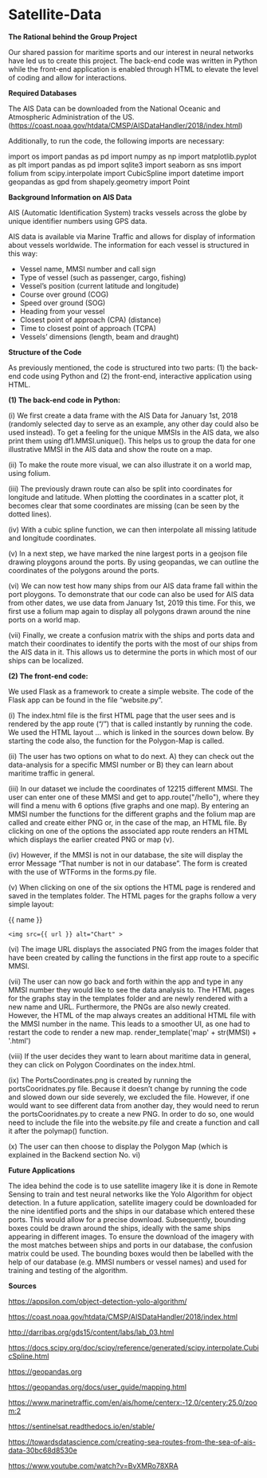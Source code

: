 # Satellite-Data

**The Rational behind the Group Project**

Our shared passion for maritime sports and our interest in neural networks have led us to create this project. The back-end code was written in Python while the front-end application is enabled through HTML to elevate the level of coding and allow for interactions.



**Required Databases**

The AIS Data can be downloaded from the National Oceanic and Atmospheric Administration of the US. (https://coast.noaa.gov/htdata/CMSP/AISDataHandler/2018/index.html)

Additionally, to run the code, the following imports are necessary:

import os
import pandas as pd
import numpy as np
import matplotlib.pyplot as plt
import pandas as pd
import sqlite3
import seaborn as sns
import folium
from scipy.interpolate import CubicSpline
import datetime
import geopandas as gpd
from shapely.geometry import Point




**Background Information on AIS Data**

AIS (Automatic Identification System) tracks vessels across the globe by unique identifier numbers using GPS data. 

AIS data is available via Marine Traffic and allows for display of information about vessels worldwide. The information for each vessel is structured in this way:

- Vessel name, MMSI number and call sign
- Type of vessel (such as passenger, cargo, fishing) 
- Vessel’s position (current latitude and longitude) 
- Course over ground (COG) 
- Speed over ground (SOG) 
- Heading from your vessel
- Closest point of approach (CPA) (distance) 
- Time to closest point of approach (TCPA) 
- Vessels’ dimensions (length, beam and draught)





















**Structure of the Code**

As previously mentioned, the code is structured into two parts: (1) the back-end code using Python and (2) the front-end, interactive application using HTML.

**(1)	The back-end code in Python:**

(i)	We first create a data frame with the AIS Data for January 1st, 2018 (randomly selected day to serve as an example, any other day could also be used instead). To get a feeling for  the unique MMSIs in the AIS data, we also print them using df1.MMSI.unique(). This helps us to group the data for one illustrative MMSI in the AIS data and show the route on a map. 

(ii)	To make the route more visual, we can also illustrate it on a world map, using folium.

(iii)	The previously drawn route can also be split into coordinates for longitude and latitude. When plotting the coordinates in a scatter plot, it becomes clear that some coordinates are missing (can be seen by the dotted lines).

(iv)	With a cubic spline function, we can then interpolate all missing latitude and longitude coordinates.

(v)	In a next step, we have marked the nine largest ports in a geojson file drawing ploygons around the ports. By using geopandas, we can outline the coordinates of the polygons around the ports.

(vi)	 We can now test how many ships from our AIS data frame fall within the port ploygons. To demonstrate that our code can also be used for AIS data from other dates, we use data from January 1st, 2019 this time. For this, we first use a folium map again to display all polygons drawn around the nine ports on a world map.

(vii)	Finally, we create a confusion matrix with the ships and ports data and match their coordinates to identify the ports with the most of our ships from the AIS data in it. This allows us to determine the ports in which most of our ships can be localized.




**(2)	The front-end code:**

We used Flask as a framework to create a simple website. The code of the Flask app can be found in the file “website.py”. 

(i)	The index.html file is the first HTML page that the user sees and is rendered by the app route (“/”) that is called instantly by running the code.  We used the HTML layout … which is linked in the sources down below. By starting the code also, the function for the Polygon-Map is called. 

(ii)	The user has two options on what to do next. A) they can check out the data-analysis for a specific MMSI number or B) they can learn about maritime traffic in general. 

(iii)	In our dataset we include the coordinates of 12215 different MMSI. The user can enter one of these MMSI and get to app.route("/hello"), where they will find a menu with 6 options (five graphs and one map). By entering an MMSI number the functions for the different graphs and the folium map are called and create either PNG or, in the case of the map, an HTML file. By clicking on one of the options the associated app route renders an HTML which displays the earlier created PNG or map (v).
 
(iv)	However, if the MMSI is not in our database, the site will display the error Message “That number is not in our database”. The form is created with the use of WTForms in the forms.py file. 
 
(v)	When clicking on one of the six options the HTML page is rendered and saved in the templates folder. The HTML pages for the graphs follow a very simple layout:
<!DOCTYPE html>
<html lang="en">
<head>
    <meta charset="UTF-8">
    <meta http-equiv="X-UA-Compatible" content="IE=edge">
    <meta name="viewport" content="width=device-width, initial-scale=1.0">
    <title>Document</title>
</head>
<body>
    <p>{{ name }}</p>

    <img src={{ url }} alt="Chart" > 
</body>
</html>

(vi)	The image URL displays the associated PNG from the images folder that have been created by calling the functions in the first app route to a specific MMSI. 

(vii)	The user can now go back and forth within the app and type in any MMSI number they would like to see the data analysis to. The HTML pages for the graphs stay in the templates folder and are newly rendered with a new name and URL. Furthermore, the PNGs are also newly created. However, the HTML of the map always creates an additional HTML file with the MMSI number in the name. This leads to a smoother UI, as one had to restart the code to render a new map.
render_template('map' + str(MMSI) + '.html')

(viii)	If the user decides they want to learn about maritime data in general, they can click on Polygon Coordinates on the index.html.  

(ix)	The PortsCoordinates.png is created by running the portsCooridnates.py file. Because it doesn’t change by running the code and slowed down our side severely,  we excluded the file. However, if one would want to see different data from another day, they would need to rerun the portsCooridnates.py to create a new PNG. In order to do so, one would need to include the file into the website.py file and create a function and call it after the polymap() function.

(x)	The user can then choose to display the Polygon Map (which is explained in the Backend section No. vi)




**Future Applications**

The idea behind the code is to use satellite imagery like it is done in Remote Sensing to train and test neural networks like the Yolo Algorithm for object detection. In a future application, satellite imagery could be downloaded for the nine identified ports and the ships in our database which entered these ports. This would allow for a precise download. Subsequently, bounding boxes could be drawn around the ships, ideally with the same ships appearing in different images. To ensure the download of the imagery with the most matches between ships and ports in our database, the confusion matrix could be used. The bounding boxes would then be labelled with the help of our database (e.g. MMSI numbers or vessel names) and used for training and testing of the algorithm. 




**Sources**

https://appsilon.com/object-detection-yolo-algorithm/

https://coast.noaa.gov/htdata/CMSP/AISDataHandler/2018/index.html

http://darribas.org/gds15/content/labs/lab_03.html

https://docs.scipy.org/doc/scipy/reference/generated/scipy.interpolate.CubicSpline.html

https://geopandas.org

https://geopandas.org/docs/user_guide/mapping.html

https://www.marinetraffic.com/en/ais/home/centerx:-12.0/centery:25.0/zoom:2

https://sentinelsat.readthedocs.io/en/stable/

https://towardsdatascience.com/creating-sea-routes-from-the-sea-of-ais-data-30bc68d8530e

https://www.youtube.com/watch?v=BvXMRo78XRA


